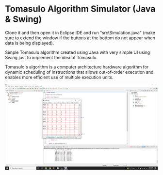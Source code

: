 # Tomasulo Algorithm Simulator (Java & Swing)

Clone it and then open it in Eclipse IDE and run "src\Simulation.java" (make sure to extend the window if the buttons at the bottom do not appear when data is being displayed).

Simple Tomasulo algorithm created using Java with very simple UI using Swing just to implement the idea of Tomasulo.

Tomasulo's algorithm is a computer architecture hardware algorithm for dynamic scheduling of instructions that allows out-of-order execution and enables more efficient use of multiple execution units.

![Screenshot](https://github.com/danielashrafk/tomasulo-simulator/blob/main/src/Tomasulo.png)
